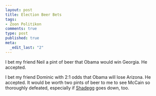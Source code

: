 ```yaml
--- 
layout: post
title: Election Beer Bets
tags: 
- Zoon Politikon
comments: true
type: post
published: true
meta: 
  _edit_last: "2"
---
```

I bet my friend Neil a pint of beer that Obama would win Georgia. He accepted.

I bet my friend Dominic with 2:1 odds that Obama will lose Arizona. He accepted. It would be worth two pints of beer to me to see McCain so thoroughly defeated, especially if <a href="http://en.wikipedia.org/wiki/John_Shadegg">Shadegg</a> goes down, too.
